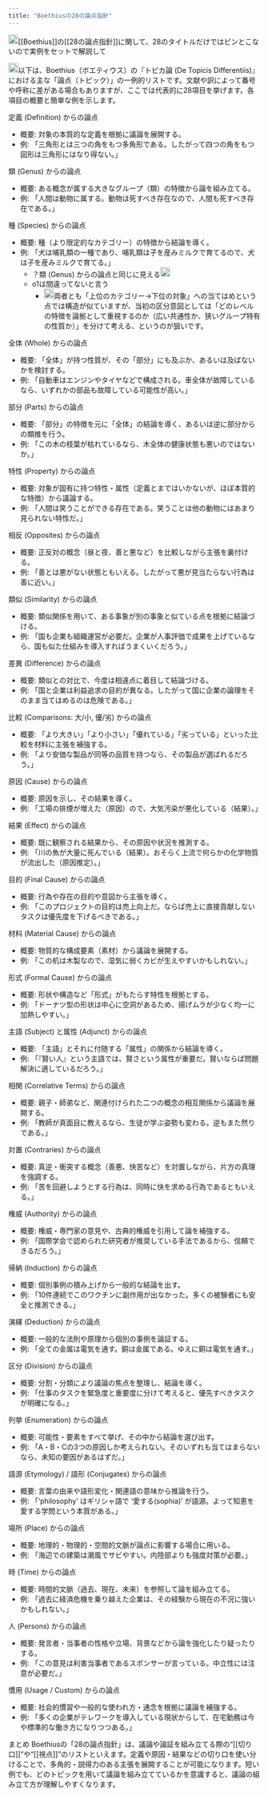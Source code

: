 ```yaml
---
title: "Boethiusの28の論点指針"
---
```


<img src='https://scrapbox.io/api/pages/nishio/nishio/icon' alt='nishio.icon' height="19.5"/>[[Boethius]]の[[28の論点指針]]に関して、28のタイトルだけではピンとこないので実例をセットで解説して

<img src='https://scrapbox.io/api/pages/nishio/o1 Pro/icon' alt='o1 Pro.icon' height="19.5"/>以下は、Boethius（ボエティウス）の『トピカ論 (De Topicis Differentiis)』における主な「論点（トピック）」の一例的リストです。文献や訳によって番号や呼称に差がある場合もありますが、ここでは代表的に28項目を挙げます。各項目の概要と簡単な例を示します。

定義 (Definition) からの論点
- 概要: 対象の本質的な定義を根拠に議論を展開する。
- 例: 「三角形とは三つの角をもつ多角形である。したがって四つの角をもつ図形は三角形にはなり得ない。」

類 (Genus) からの論点
- 概要: ある概念が属する大きなグループ（類）の特徴から論を組み立てる。
- 例: 「人間は動物に属する。動物は死すべき存在なので、人間も死すべき存在である。」

種 (Species) からの論点
- 概要: 種（より限定的なカテゴリー）の特徴から結論を導く。
- 例: 「犬は哺乳類の一種であり、哺乳類は子を産みミルクで育てるので、犬は子を産みミルクで育てる。」
    - ？類 (Genus) からの論点と同じに見える<img src='https://scrapbox.io/api/pages/nishio/nishio/icon' alt='nishio.icon' height="19.5"/>
    - o1は間違ってないと言う
        - <img src='https://scrapbox.io/api/pages/nishio/o1 Pro/icon' alt='o1 Pro.icon' height="19.5"/>両者とも「上位のカテゴリー→下位の対象」への当てはめという点では構造が似ていますが、当初の区分意図としては「どのレベルの特徴を論拠として重視するのか（広い共通性か、狭いグループ特有の性質か）」を分けて考える、というのが狙いです。

全体 (Whole) からの論点
- 概要: 「全体」が持つ性質が、その「部分」にも及ぶか、あるいは及ばないかを検討する。
- 例: 「自動車はエンジンやタイヤなどで構成される。車全体が故障しているなら、いずれかの部品も故障している可能性が高い。」

部分 (Parts) からの論点
- 概要: 「部分」の特徴を元に「全体」の結論を導く、あるいは逆に部分からの類推を行う。
- 例: 「この木の枝葉が枯れているなら、木全体の健康状態も悪いのではないか。」

特性 (Property) からの論点
- 概要: 対象が固有に持つ特性・属性（定義とまではいかないが、ほぼ本質的な特徴）から議論する。
- 例: 「人間は笑うことができる存在である。笑うことは他の動物にはあまり見られない特性だ。」

相反 (Opposites) からの論点
- 概要: 正反対の概念（昼と夜、善と悪など）を比較しながら主張を裏付ける。
- 例: 「善とは悪がない状態ともいえる。したがって悪が見当たらない行為は善に近い。」

類似 (Similarity) からの論点
- 概要: 類似関係を用いて、ある事象が別の事象と似ている点を根拠に結論づける。
- 例: 「国も企業も組織運営が必要だ。企業が人事評価で成果を上げているなら、国も似た仕組みを導入すればうまくいくだろう。」

差異 (Difference) からの論点
- 概要: 類似との対比で、今度は相違点に着目して結論づける。
- 例: 「国と企業は利益追求の目的が異なる。したがって国に企業の論理をそのまま当てはめるのは危険である。」

比較 (Comparisons: 大/小, 優/劣) からの論点
- 概要: 「より大きい」「より小さい」「優れている」「劣っている」といった比較を材料に主張を補強する。
- 例: 「より安価な製品が同等の品質を持つなら、その製品が選ばれるだろう。」

原因 (Cause) からの論点
- 概要: 原因を示し、その結果を導く。
- 例: 「工場の排煙が増えた（原因）ので、大気汚染が悪化している（結果）。」

結果 (Effect) からの論点
- 概要: 既に観察される結果から、その原因や状況を推測する。
- 例: 「川の魚が大量に死んでいる（結果）。おそらく上流で何らかの化学物質が流出した（原因推定）。」

目的 (Final Cause) からの論点
- 概要: 行為や存在の目的や意図から主張を導く。
- 例: 「このプロジェクトの目的は売上向上だ。ならば売上に直接貢献しないタスクは優先度を下げるべきである。」

材料 (Material Cause) からの論点
- 概要: 物質的な構成要素（素材）から議論を展開する。
- 例: 「この机は木製なので、湿気に弱くカビが生えやすいかもしれない。」

形式 (Formal Cause) からの論点
- 概要: 形状や構造など「形式」がもたらす特性を根拠とする。
- 例: 「ドーナツ型の形状は中心に空洞があるため、揚げムラが少なく均一に加熱しやすい。」

主語 (Subject) と属性 (Adjunct) からの論点
- 概要: 「主語」とそれに付随する「属性」の関係から結論を導く。
- 例: 「『賢い人』という主語では、賢さという属性が重要だ。賢いならば問題解決に適しているだろう。」

相関 (Correlative Terms) からの論点
- 概要: 親子・師弟など、関連付けられた二つの概念の相互関係から議論を展開する。
- 例: 「教師が真面目に教えるなら、生徒が学ぶ姿勢も変わる。逆もまた然りである。」

対置 (Contraries) からの論点
- 概要: 真逆・衝突する概念（善悪、快苦など）を対置しながら、片方の真理を強調する。
- 例: 「苦を回避しようとする行為は、同時に快を求める行為であるともいえる。」

権威 (Authority) からの論点
- 概要: 権威・専門家の意見や、古典的権威を引用して論を補強する。
- 例: 「国際学会で認められた研究者が推奨している手法であるから、信頼できるだろう。」

帰納 (Induction) からの論点
- 概要: 個別事例の積み上げから一般的な結論を出す。
- 例: 「10件連続でこのワクチンに副作用が出なかった。多くの被験者にも安全と推測できる。」

演繹 (Deduction) からの論点
- 概要: 一般的な法則や原理から個別の事例を論証する。
- 例: 「全ての金属は電気を通す。銅は金属である。ゆえに銅は電気を通す。」

区分 (Division) からの論点
- 概要: 分割・分類により議論の焦点を整理し、結論を導く。
- 例: 「仕事のタスクを緊急度と重要度に分けて考えると、優先すべきタスクが明確になる。」

列挙 (Enumeration) からの論点
- 概要: 可能性・要素をすべて挙げ、その中から結論を選び出す。
- 例: 「A・B・Cの3つの原因しか考えられない。そのいずれも当てはまらないなら、未知の要因があるはずだ。」

語源 (Etymology) / 語形 (Conjugates) からの論点
- 概要: 言葉の由来や語形変化・関連語の意味から推論を行う。
- 例: 「‘philosophy’ はギリシャ語で ‘愛する(sophia)’ が語源。よって知恵を愛する学問という本質がある。」

場所 (Place) からの論点
- 概要: 地理的・物理的・空間的文脈が論点に影響する場合に用いる。
- 例: 「海辺での建築は潮風でサビやすい。内陸部よりも強度対策が必要。」

時 (Time) からの論点
- 概要: 時間的文脈（過去、現在、未来）を参照して論を組み立てる。
- 例: 「過去に経済危機を乗り越えた企業は、その経験から現在の不況に強いかもしれない。」

人 (Persons) からの論点
- 概要: 発言者・当事者の性格や立場、背景などから論を強化したり疑ったりする。
- 例: 「この意見は利害当事者であるスポンサーが言っている。中立性には注意が必要だ。」

慣用 (Usage / Custom) からの論点
- 概要: 社会的慣習や一般的な使われ方・通念を根拠に議論を補強する。
- 例: 「多くの企業がテレワークを導入している現状からして、在宅勤務は今や標準的な働き方になりつつある。」

まとめ
Boethiusの「28の論点指針」は、議論や論証を組み立てる際の“[[切り口]]”や“[[視点]]”のリストといえます。定義や原因・結果などの切り口を使い分けることで、多角的・説得力のある主張を展開することが可能になります。短い例でも、どのトピックを用いて議論を組み立てているかを意識すると、議論の組み立て方が理解しやすくなります。
